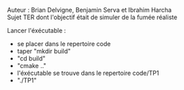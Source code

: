Auteur : Brian Delvigne, Benjamin Serva et Ibrahim Harcha\
Sujet TER dont l'objectif était de simuler de la fumée réaliste

Lancer l'éxécutable :
- se placer dans le repertoire code
- taper "mkdir build"
-  "cd build"
-  "cmake .."
-  l'éxécutable se trouve dans le repertoire code/TP1
-  "./TP1"

